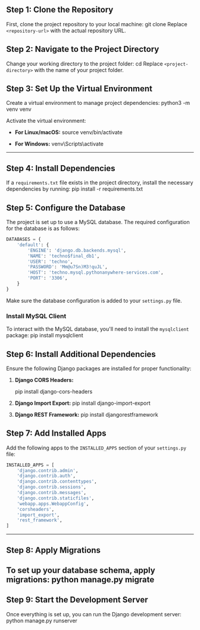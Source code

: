 
## Step 1: Clone the Repository

First, clone the project repository to your local machine:
git clone <repository-url>
Replace `<repository-url>` with the actual repository URL.

## Step 2: Navigate to the Project Directory

Change your working directory to the project folder:
cd <project-directory>
Replace `<project-directory>` with the name of your project folder.

## Step 3: Set Up the Virtual Environment

Create a virtual environment to manage project dependencies:
python3 -m venv venv


Activate the virtual environment:

- **For Linux/macOS:**
source venv/bin/activate

- **For Windows:**
venv\Scripts\activate
---

## Step 4: Install Dependencies

If a `requirements.txt` file exists in the project directory, install the necessary dependencies by running:
pip install -r requirements.txt

## Step 5: Configure the Database

The project is set up to use a MySQL database. The required configuration for the database is as follows:

```python
DATABASES = {
    'default': {
        'ENGINE': 'django.db.backends.mysql',
        'NAME': 'techno$final_db1',
        'USER': 'techno',
        'PASSWORD': 'Mm@u7Sn)M3!quJL',
        'HOST': 'techno.mysql.pythonanywhere-services.com',
        'PORT': '3306',
    }
}
```

Make sure the database configuration is added to your `settings.py` file.

### Install MySQL Client

To interact with the MySQL database, you'll need to install the `mysqlclient` package:
pip install mysqlclient


## Step 6: Install Additional Dependencies

Ensure the following Django packages are installed for proper functionality:

1. **Django CORS Headers:**

 
   pip install django-cors-headers
  

2. **Django Import Export:**
pip install django-import-export
  

3. **Django REST Framework:**
pip install djangorestframework


## Step 7: Add Installed Apps

Add the following apps to the `INSTALLED_APPS` section of your `settings.py` file:

```python
INSTALLED_APPS = [
    'django.contrib.admin',
    'django.contrib.auth',
    'django.contrib.contenttypes',
    'django.contrib.sessions',
    'django.contrib.messages',
    'django.contrib.staticfiles',
    'webapp.apps.WebappConfig',
    'corsheaders',
    'import_export',
    'rest_framework',
]
```

---

## Step 8: Apply Migrations

To set up your database schema, apply migrations:
python manage.py migrate
---

## Step 9: Start the Development Server

Once everything is set up, you can run the Django development server:
python manage.py runserver

